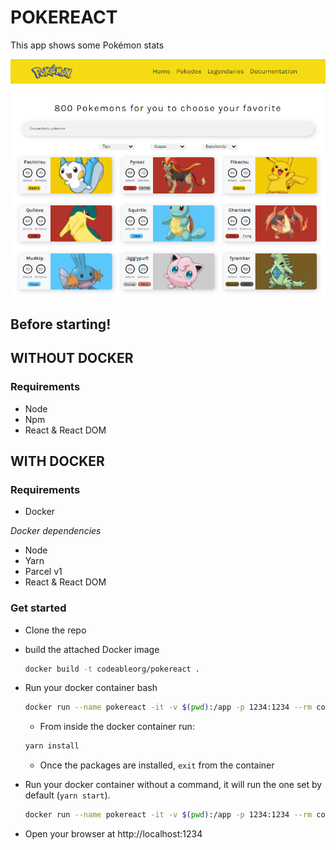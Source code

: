# POKEREACT

This app shows some Pokémon stats

![Project Image](src/static/images/project-image.PNG)

## Before starting!

## WITHOUT DOCKER

### Requirements

- Node
- Npm
- React & React DOM

## WITH DOCKER

### Requirements

- Docker

_Docker dependencies_

- Node
- Yarn
- Parcel v1
- React & React DOM

### Get started

- Clone the repo
- build the attached Docker image
  ```bash
  docker build -t codeableorg/pokereact .
  ```
- Run your docker container bash

  ```bash
  docker run --name pokereact -it -v $(pwd):/app -p 1234:1234 --rm codeableorg/pokereact bash
  ```

  - From inside the docker container run:

  ```bash
  yarn install
  ```

  - Once the packages are installed, `exit` from the container

- Run your docker container without a command, it will run the one set by default (`yarn start`).
  ```bash
  docker run --name pokereact -it -v $(pwd):/app -p 1234:1234 --rm codeableorg/pokereact
  ```
- Open your browser at http://localhost:1234
